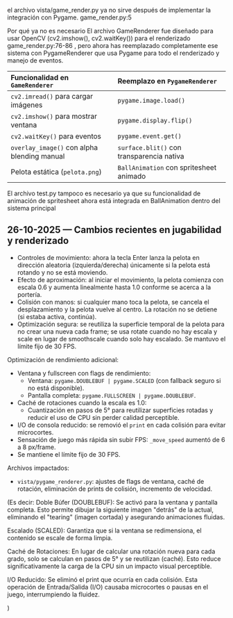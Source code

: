  el archivo vista/game_render.py ya no sirve después de implementar la integración con Pygame. game_render.py:5

Por qué ya no es necesario
El archivo GameRenderer fue diseñado para usar OpenCV (cv2.imshow(), cv2.waitKey()) para el renderizado game_render.py:76-86 , pero ahora has reemplazado completamente ese sistema con PygameRenderer que usa Pygame para todo el renderizado y manejo de eventos.

| Funcionalidad en `GameRenderer` | Reemplazo en `PygameRenderer` |
| :------------------------------ | :----------------------------- |
| `cv2.imread()` para cargar imágenes | `pygame.image.load()` |
| `cv2.imshow()` para mostrar ventana | `pygame.display.flip()` |
| `cv2.waitKey()` para eventos | `pygame.event.get()` |
| `overlay_image()` con alpha blending manual | `surface.blit()` con transparencia nativa |
| Pelota estática (`pelota.png`) | `BallAnimation` con spritesheet animado |


El archivo test.py tampoco es necesario ya que su funcionalidad de animación de spritesheet ahora está integrada en BallAnimation dentro del sistema principal

## 26-10-2025 — Cambios recientes en jugabilidad y renderizado

- Controles de movimiento: ahora la tecla Enter lanza la pelota en dirección aleatoria (izquierda/derecha) únicamente si la pelota está rotando y no se está moviendo.
- Efecto de aproximación: al iniciar el movimiento, la pelota comienza con escala 0.6 y aumenta linealmente hasta 1.0 conforme se acerca a la portería.
- Colisión con manos: si cualquier mano toca la pelota, se cancela el desplazamiento y la pelota vuelve al centro. La rotación no se detiene (si estaba activa, continúa).
- Optimización segura: se reutiliza la superficie temporal de la pelota para no crear una nueva cada frame; se usa rotate cuando no hay escala y scale en lugar de smoothscale cuando solo hay escalado. Se mantuvo el límite fijo de 30 FPS.

Optimización de rendimiento adicional:

- Ventana y fullscreen con flags de rendimiento:
	- Ventana: `pygame.DOUBLEBUF | pygame.SCALED` (con fallback seguro si no está disponible).
	- Pantalla completa: `pygame.FULLSCREEN | pygame.DOUBLEBUF`.
- Caché de rotaciones cuando la escala es 1.0:
	- Cuantización en pasos de 5° para reutilizar superficies rotadas y reducir el uso de CPU sin perder calidad perceptible.
- I/O de consola reducido: se removió el `print` en cada colisión para evitar microcortes.
- Sensación de juego más rápida sin subir FPS: `_move_speed` aumentó de 6 a 8 px/frame.
- Se mantiene el límite fijo de 30 FPS.

Archivos impactados:
- `vista/pygame_renderer.py`: ajustes de flags de ventana, caché de rotación, eliminación de prints de colisión, incremento de velocidad.

(Es decir:
Doble Búfer (DOUBLEBUF): Se activó para la ventana y pantalla completa. Esto permite dibujar la siguiente imagen "detrás" de la actual, eliminando el "tearing" (imagen cortada) y asegurando animaciones fluidas.

Escalado (SCALED): Garantiza que si la ventana se redimensiona, el contenido se escale de forma limpia.

Caché de Rotaciones: En lugar de calcular una rotación nueva para cada grado, solo se calculan en pasos de 5° y se reutilizan (caché). Esto reduce significativamente la carga de la CPU sin un impacto visual perceptible.

I/O Reducido: Se eliminó el print que ocurría en cada colisión. Esta operación de Entrada/Salida (I/O) causaba microcortes o pausas en el juego, interrumpiendo la fluidez.

)